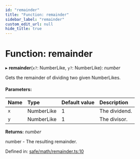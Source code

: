 ```yaml
---
id: "remainder"
title: "Function: remainder"
sidebar_label: "remainder"
custom_edit_url: null
hide_title: true
---
```


# Function: remainder

▸ **remainder**(`x?`: NumberLike, `y?`: NumberLike): *number*

Gets the remainder of dividing two given NumberLikes.

#### Parameters:

Name | Type | Default value | Description |
:------ | :------ | :------ | :------ |
`x` | NumberLike | 1 | The dividend.   |
`y` | NumberLike | 1 | The divisor.   |

**Returns:** *number*

number - The resulting remainder.

Defined in: [safe/math/remainder.ts:10](https://github.com/kaihodev/hikidashi/blob/ef3ca16/src/safe/math/remainder.ts#L10)
